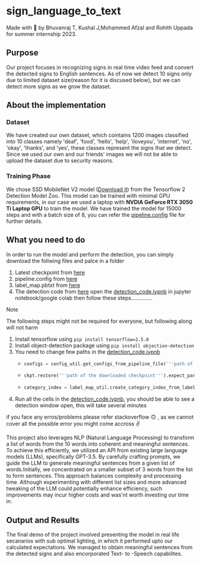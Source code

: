 # sign_language_to_text

Made with 🖤 by Bhuvanraj T, Kushal J,Mohammed Afzal and Rohith Uppada for summer internship 2023.

## Purpose
Our project focuses in recognizing signs in real time video feed and convert the detected signs to English sentences. As of now we detect 10 signs only due to limited dataset size(reason for it is discused below), but we can detect more signs as we grow the dataset.


## About the implementation
### Dataset
We have created our own dataset, which cointains 1200 images classified into 10 classes namely 'deaf', 'food', 'hello', 'help', 'iloveyou', 'internet', 'no', 'okay', 'thanks', and 'yes', these classes represent the signs that we detect. Since we used our own and our friends' images we will not be able to upload the dataset due to security reasons.

### Training Phase
We chose SSD MobileNet V2 model ([Download it](http://download.tensorflow.org/models/object_detection/tf2/20200711/ssd_mobilenet_v2_fpnlite_320x320_coco17_tpu-8.tar.gz)) from the Tensorflow 2 Detection Model Zoo. This model can be trained with minimal GPU requirements, in our case we used a laptop with **NVDIA GeForce RTX 3050 Ti Laptop GPU** to train the model. We have trained the model for 15000 steps and with a batch size of 8, you can refer the [pipeline.config](https://github.com/Bu1raj/sign_language_to_speech/blob/main/models/my_ssd_mobilenet_v2_fpnlite_320x320/pipeline.config) file for further details. 


## What you need to do
In order to run the model and perform the detection, you can simply download the follwing files and palce in a folder 
1. Latest checkpoint from [here](https://github.com/Bu1raj/sign_language_to_speech/tree/main/models/my_ssd_mobilenet_v2_fpnlite_320x320)
2. pipeline.config from [here](https://github.com/Bu1raj/sign_language_to_speech/blob/main/models/my_ssd_mobilenet_v2_fpnlite_320x320/pipeline.config)
3. label_map.pbtxt from [here](https://github.com/Bu1raj/sign_language_to_speech/blob/main/annotations/label_map.pbtxt)
4. The detection code from [here](https://github.com/Bu1raj/sign_language_to_speech/blob/main/detection_code.ipynb)
open the [detection_code.iypnb](https://github.com/Bu1raj/sign_language_to_speech/blob/main/detection_code.ipynb) in jupyter notebook/google colab then follow these steps..............

> [!NOTE] 
> The following steps might not be required for everyone, but following along will not harm
1. Install tensorflow using `pip install tensorflow=2.5.0`
2. Install object-detection package using `pip install objection-detection`
3. You need to change few paths in the [detection_code.iypnb](https://github.com/Bu1raj/sign_language_to_speech/blob/main/detection_code.ipynb)
    - ```python
      configs = config_util.get_configs_from_pipeline_file('''path of the pipeline.config file''')
      ```
    - ```python
      ckpt.restore('''path of the downloaded checkpoint''').expect_partial()
      ```
    - ```python
      category_index = label_map_util.create_category_index_from_labelmap('''path of the label_map.pbtxt''')
      ```  
4. Run all the cells in the [detection_code.iypnb](https://github.com/Bu1raj/sign_language_to_speech/blob/main/detection_code.ipynb), you should be able to see a detection window open, this will take several minutes

if you face any erros/problems please refer stackoverflow :upside_down_face: , as we cannot cover all the possible error you might come accross :v:

This project also leverages NLP (Natural Language Processing) to transform a list of words from the 10 words into coherent and meaningful sentences. To achieve this efficiently, we utilized an API from existing large language models (LLMs), specifically GPT-3.5. By carefully crafting prompts, we guide the LLM to generate meaningful sentences from a given list of words.Initially, we concentrated on a smaller subset of 3 words from the list to form sentences. This approach balances complexity and processing time. Although experimenting with different list sizes and more advanced tweaking of the LLM could potentially enhance efficiency, such improvements may incur higher costs and was'nt worth investing our time in.

## Output and Results

The final demo of the project involved presenting the model in real life secanarios with sub optimal lighting, in which it performed upto our calculated expectations. We managed to obtain meaningful sentences from the detected signs and also encorporated Text- to -Speech capabilites.



